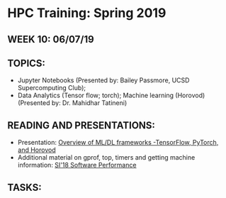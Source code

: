 # HPC Training:  Spring 2019
## WEEK 10:  06/07/19	


## TOPICS:
* Jupyter Notebooks (Presented by: Bailey Passmore, UCSD Supercomputing Club); 
* Data Analytics (Tensor flow; torch); Machine learning (Horovod) (Presented by: Dr. Mahidhar Tatineni)

## READING AND PRESENTATIONS:
* Presentation: [Overview of ML/DL frameworks -TensorFlow, PyTorch, and Horovod](aaa)
* Additional material on gprof, top, timers and getting machine information: [SI'18 Software Performance](https://github.com/sdsc/sdsc-summer-institute-2018/tree/master/6_software_performance)

## TASKS:
